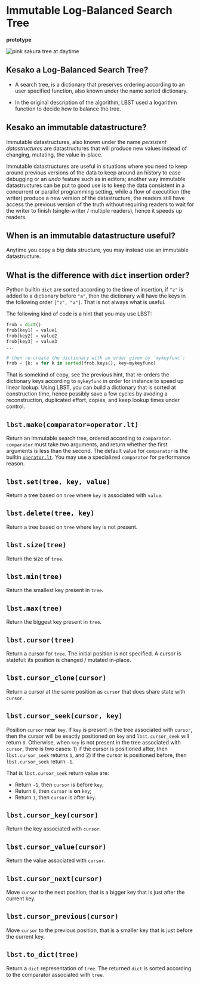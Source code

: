 # Immutable Log-Balanced Search Tree

**prototype**

![pink sakura tree at daytime](https://images.unsplash.com/photo-1515863149848-223cbed59017?w=1024&q=80)

## Kesako a Log-Balanced Search Tree?

- A search tree, is a dictionary that preserves ordering according to
  an user specified function, also known under the name sorted
  dictionary.
  
- In the original description of the algorithm, LBST used a logarithm
  function to decide how to balance the tree.

## Kesako an immutable datastructure?

Immutable datastructures, also known under the name *persistent
datastructures* are datastructures that will produce new values
instead of changing, mutating, the value in-place.

Immutable datastructures are useful in situations where you need to
keep around previous versions of the data to keep around an history to
ease debugging or an *undo* feature such as in editors; another way
immutable datastructures can be put to good use is to keep the data
consistent in a concurrent or parallel programming setting, while a
flow of executition (the writer) produce a new version of the
datastructure, the readers still have access the previous version of
the truth without requiring readers to wait for the writer to finish
(single-writer / multiple readers), hence it speeds up readers.

## When is an immutable datastructure useful?

Anytime you copy a *big* data structure, you may instead use an
immutable datastructure.

## What is the difference with `dict` insertion order?

Python builtin `dict` are sorted according to the time of insertion,
if `"z"` is added to a dictionary before `"a"`, then the dictionary
will have the keys in the following order `["z", "a"]`. That is not
always what is useful.

The following kind of code is a hint that you may use LBST:

```python
frob = dict()
frob[key1] = value1
frob[key2] = value2
frob[key3] = value3
...

# then re-create the dictionary with an order given by `mykeyfunc`:
frob = {k: v for k in sorted(frob.keys(), key=mykeyfunc)
```

That is somekind of copy, see the previous hint, that re-orders the
dictionary keys according to `mykeyfunc` in order for instance to
speed up linear lookup. Using LBST, you can build a dictionary that is
sorted at construction time, hence possibly save a few cycles by
avoding a reconstruction, duplicated effort, copies, and keep lookup
times under control.

## `lbst.make(comparator=operator.lt)`

Return an immutable search tree, ordered according to
`comparator`. `comparator` must take two arguments, and return whether
the first arguments is less than the second. The default value for
`comparator` is the builtin
[`operator.lt`](https://docs.python.org/3/library/operator.html#operator.lt). You
may use a specialized `comparator` for performance reason.

## `lbst.set(tree, key, value)`

Return a tree based on `tree` where `key` is associated with
`value`.

## `lbst.delete(tree, key)`

Return a tree based on `tree` where `key` is not present.

## `lbst.size(tree)`

Return the size of `tree`.

## `lbst.min(tree)`

Return the smallest key present in `tree`.

## `lbst.max(tree)`

Return the biggest key present in `tree`.

## `lbst.cursor(tree)`

Return a cursor for `tree`. The initial position is not specified. A
cursor is stateful: its position is changed / mutated in-place.

## `lbst.cursor_clone(cursor)`

Return a cursor at the same position as `cursor` that does share state
with `cursor`.

## `lbst.cursor_seek(cursor, key)`

Position `cursor` near `key`. If `key` is present in the tree
associated with `cursor`, then the cursor will be exactly positioned
on `key` and `lbst.cursor_seek` will return `0`. Otherwise, when `key`
is not present in the tree associated with `cursor`, there is two
cases: 1) if the cursor is positioned after, then `lbst.cursor_seek`
returns `1`, and 2) if the cursor is positioned before, then
`lbst.cursor_seek` return `-1`.

That is `lbst.cursor_seek` return value are:

- Return `-1`, then `cursor` is before `key`;
- Return `0`, then `cursor` is **on** `key`;
- Return `1`, then `cursor` is after `key`.

## `lbst.cursor_key(cursor)`

Return the key associated with `cursor`.

## `lbst.cursor_value(cursor)`

Return the value associated with `cursor`.

## `lbst.cursor_next(cursor)`

Move `cursor` to the next position, that is a bigger key that is just
after the current key.

## `lbst.cursor_previous(cursor)`

Move `cursor` to the previous position, that is a smaller key that is
just before the current key.

## `lbst.to_dict(tree)`

Return a `dict` representation of `tree`. The returned `dict` is
sorted according to the comparator associated with `tree`.
